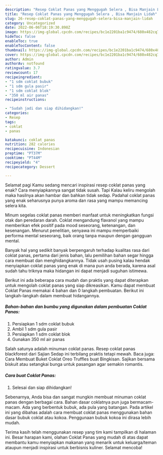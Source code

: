 ```yaml
---
description: "Resep Coklat Panas yang Menggugah Selera , Bisa Manjain Lidah"
title: "Resep Coklat Panas yang Menggugah Selera , Bisa Manjain Lidah"
slug: 26-resep-coklat-panas-yang-menggugah-selera-bisa-manjain-lidah
category: Uncategorized
date: 2022-06-06T18:19:30.898Z
image: https://img-global.cpcdn.com/recipes/bc1e2201ba1c9474/680x482cq70/coklat-panas-foto-resep-utama.jpg
hideToc: false
enableToc: true
enableTocContent: false
thumbnail: https://img-global.cpcdn.com/recipes/bc1e2201ba1c9474/680x482cq70/coklat-panas-foto-resep-utama.jpg
cover: https://img-global.cpcdn.com/recipes/bc1e2201ba1c9474/680x482cq70/coklat-panas-foto-resep-utama.jpg
author: Admin
authorAv: notfound
ratingvalue: 3.7
reviewcount: 17
recipeingredient:
- "1 sdm coklat bubuk"
- "1 sdm gula pasir"
- "1 sdm coklat blok"
- "350 ml air panas"
recipeinstructions:

- "Sudah jadi dan siap dihidangkan!"
categories:
- Resep
tags:
- coklat
- panas

katakunci: coklat panas 
nutrition: 282 calories
recipecuisine: Indonesian
preptime: "PT37M"
cooktime: "PT44M"
recipeyield: "4"
recipecategory: Dessert

---
```



Selamat pagi Kamu sedang mencari inspirasi resep coklat panas yang enak? Cara menyiapkannya sangat tidak susah. Tapi Kalau keliru mengolah maka hasilnya akan hambar dan bahkan tidak sedap. Padahal coklat panas yang enak seharusnya punya aroma dan rasa yang mampu memancing selera kita.


Minum segelas coklat panas memberi manfaat untuk meningkatkan fungsi otak dan peredaran darah. Coklat mengandung flavanol yang mampu memberikan efek positif pada mood seseorang, ketenangan, dan kesenangan. Menurut penelitian, senyawa ini mampu memperbaiki performa mental seseorang, baik orang tanpa maupun dengan gangguan mental.

Banyak hal yang sedikit banyak berpengaruh terhadap kualitas rasa dari coklat panas, pertama dari jenis bahan, lalu pemilihan bahan segar hingga cara membuat dan menghidangkannya. Tidak usah pusing kalau hendak menyiapkan coklat panas yang enak di mana pun anda berada, karena asal sudah tahu triknya maka hidangan ini dapat menjadi suguhan istimewa.


Berikut ini ada beberapa cara mudah dan praktis yang dapat diterapkan untuk mengolah coklat panas yang siap dikreasikan. Kamu dapat membuat Coklat Panas memakai 4 bahan dan 0 langkah pembuatan. Berikut ini langkah-langkah dalam membuat hidangannya.

<!--inarticleads1-->

##### Bahan-bahan dan bumbu yang digunakan dalam pembuatan Coklat Panas:

1. Persiapkan 1 sdm coklat bubuk
1. Ambil 1 sdm gula pasir
1. Persiapkan 1 sdm coklat blok
1. Gunakan 350 ml air panas


Salah satunya adalah minuman coklat panas. Resep coklat panas blackforest dari Sajian Sedap ini terbilang praktis tetapi mewah. Baca juga: Cara Membuat Buket Coklat Oreo Truffles buat Bingkisan. Sajikan bersama biskuit atau setangkai bunga untuk pasangan agar semakin romantis. 

<!--inarticleads2-->

##### Cara buat Coklat Panas:


1. Selesai dan siap dihidangkan!

Sebenarnya, Anda bisa dan sangat mungkin membuat minuman coklat panas dengan berbagai cara. Bahan dasar coklatnya pun juga bermacam-macam. Ada yang berbentuk bubuk, ada pula yang batangan. Pada artikel ini yang dibahas adalah cara membuat coklat panas menggunakan bahan dasar bubuk coklat atau kokoa. Penggunaan bubuk kokoa ini dirasa lebih mudah. 

Terima kasih telah menggunakan resep yang tim kami tampilkan di halaman ini. Besar harapan kami, olahan Coklat Panas yang mudah di atas dapat membantu kamu menyiapkan makanan yang menarik untuk keluarga/teman ataupun menjadi inspirasi untuk berbisnis kuliner. Selamat mencoba!
